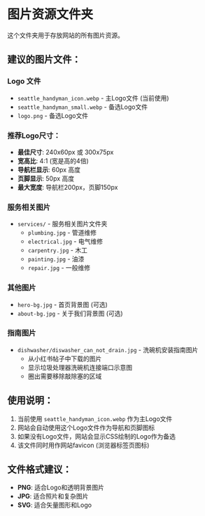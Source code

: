 # 图片资源文件夹

这个文件夹用于存放网站的所有图片资源。

## 建议的图片文件：

### Logo 文件
- `seattle_handyman_icon.webp` - 主Logo文件 (当前使用)
- `seattle_handyman_small.webp` - 备选Logo文件
- `logo.png` - 备选Logo文件

### 推荐Logo尺寸：
- **最佳尺寸**: 240x60px 或 300x75px
- **宽高比**: 4:1 (宽是高的4倍)
- **导航栏显示**: 60px 高度
- **页脚显示**: 50px 高度
- **最大宽度**: 导航栏200px，页脚150px

### 服务相关图片
- `services/` - 服务相关图片文件夹
  - `plumbing.jpg` - 管道维修
  - `electrical.jpg` - 电气维修
  - `carpentry.jpg` - 木工
  - `painting.jpg` - 油漆
  - `repair.jpg` - 一般维修

### 其他图片
- `hero-bg.jpg` - 首页背景图 (可选)
- `about-bg.jpg` - 关于我们背景图 (可选)

### 指南图片
- `dishwasher/diswasher_can_not_drain.jpg` - 洗碗机安装指南图片
  - 从小红书帖子中下载的图片
  - 显示垃圾处理器洗碗机连接端口示意图
  - 圈出需要移除敲除塞的区域

## 使用说明：
1. 当前使用 `seattle_handyman_icon.webp` 作为主Logo文件
2. 网站会自动使用这个Logo文件作为导航和页脚图标
3. 如果没有Logo文件，网站会显示CSS绘制的Logo作为备选
4. 该文件同时用作网站favicon (浏览器标签页图标)

## 文件格式建议：
- **PNG**: 适合Logo和透明背景图片
- **JPG**: 适合照片和复杂图片
- **SVG**: 适合矢量图形和Logo
